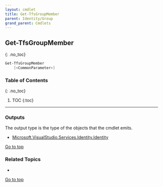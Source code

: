 ```yaml
---
layout: cmdlet
title: Get-TfsGroupMember
parent: Identity/Group
grand_parent: Cmdlets
---
```

## Get-TfsGroupMember
{: .no_toc}



```powershell
Get-TfsGroupMember
    [<CommonParameter>]

```

### Table of Contents
{: .no_toc}

1. TOC
{:toc}

-----

### Outputs

The output type is the type of the objects that the cmdlet emits.

* [Microsoft.VisualStudio.Services.Identity.Identity](https://docs.microsoft.com/en-us/dotnet/api/Microsoft.VisualStudio.Services.Identity.Identity)

[Go to top](#get-tfsgroupmember)

### Related Topics

* 


[Go to top](#get-tfsgroupmember)

